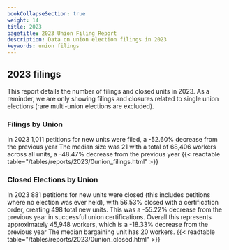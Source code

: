 ```yaml
---
bookCollapseSection: true
weight: 14
title: 2023
pagetitle: 2023 Union Filing Report
description: Data on union election filings in 2023
keywords: union filings
---
```


## 2023 filings

This report details the number of filings and closed units in 2023. As a reminder, we are only showing filings and closures related to single union elections (rare multi-union elections are excluded).

### Filings by Union
In 2023 1,011 petitions for new units were filed, a -52.60% decrease from the previous year The median size was 21 with a total of 68,406 workers across all units, a -48.47% decrease from the previous year
{{< readtable table="/tables/reports/2023/0union_filings.html" >}}

### Closed Elections by Union
In 2023 881 petitions for new units were closed (this includes petitions where no election was ever held), with 56.53% closed with a certification order, creating 498 total new units. This was a -55.22% decrease from the previous year in successful union certifications. Overall this represents approximately 45,948 workers, which is a -18.33% decrease from the previous year The median bargaining unit has 20 workers.
{{< readtable table="/tables/reports/2023/0union_closed.html" >}}
